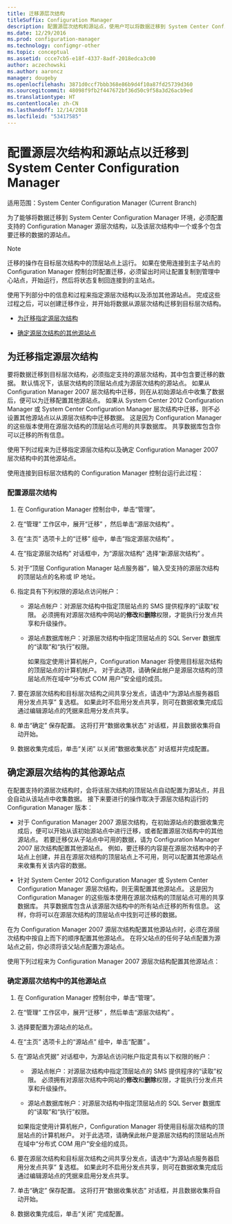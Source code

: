 ```yaml
---
title: 迁移源层次结构
titleSuffix: Configuration Manager
description: 配置源层次结构和源站点，使用户可以将数据迁移到 System Center Configuration Manager 环境。
ms.date: 12/29/2016
ms.prod: configuration-manager
ms.technology: configmgr-other
ms.topic: conceptual
ms.assetid: ccce7cb5-e18f-4337-8adf-2018edca3c00
author: aczechowski
ms.author: aaroncz
manager: dougeby
ms.openlocfilehash: 3871d0ccf7bbb368e86b9d4f10a87fd25739d360
ms.sourcegitcommit: 48098f9fb2f447672bf36d50c9f58a3d26acb9ed
ms.translationtype: HT
ms.contentlocale: zh-CN
ms.lasthandoff: 12/14/2018
ms.locfileid: "53417585"
---
```

# <a name="configure-source-hierarchies-and-source-sites-for-migration-to-system-center-configuration-manager"></a>配置源层次结构和源站点以迁移到 System Center Configuration Manager

适用范围：System Center Configuration Manager (Current Branch)

为了能够将数据迁移到 System Center Configuration Manager 环境，必须配置支持的 Configuration Manager 源层次结构，以及该层次结构中一个或多个包含要迁移的数据的源站点。  

> [!NOTE]  
>  迁移的操作在目标层次结构中的顶层站点上运行。 如果在使用连接到主子站点的 Configuration Manager 控制台时配置迁移，必须留出时间让配置复制到管理中心站点，开始运行，然后将状态复制回连接到的主站点。  

 使用下列部分中的信息和过程来指定源层次结构以及添加其他源站点。 完成这些过程之后，可以创建迁移作业，并开始将数据从源层次结构迁移到目标层次结构。  

-   [为迁移指定源层次结构](#BKBM_ConfigSrcHierarchy)  

-   [确定源层次结构的其他源站点](#BKBM_ConfigSrcSites)  

##  <a name="BKBM_ConfigSrcHierarchy"></a>为迁移指定源层次结构  
 要将数据迁移到目标层次结构，必须指定支持的源层次结构，其中包含要迁移的数据。 默认情况下，该层次结构的顶层站点成为源层次结构的源站点。 如果从 Configuration Manager 2007 层次结构中迁移，则在从初始源站点中收集了数据后，便可以为迁移配置其他源站点。 如果从 System Center 2012 Configuration Manager 或 System Center Configuration Manager 层次结构中迁移，则不必设置其他源站点以从源层次结构中迁移数据。 这是因为 Configuration Manager 的这些版本使用在源层次结构的顶层站点可用的共享数据库。 共享数据库包含你可以迁移的所有信息。  

 使用下列过程来为迁移指定源层次结构以及确定 Configuration Manager 2007 层次结构中的其他源站点。  

 使用连接到目标层次结构的 Configuration Manager 控制台运行此过程：  

### <a name="to-configure-a-source-hierarchy"></a>配置源层次结构   

1. 在 Configuration Manager 控制台中，单击“管理”。  

2. 在“管理”  工作区中，展开“迁移” ，然后单击“源层次结构” 。  

3. 在“主页”  选项卡上的“迁移”  组中，单击“指定源层次结构” 。  

4. 在“指定源层次结构”  对话框中，为“源层次结构” 选择“新源层次结构” 。  

5. 对于“顶层 Configuration Manager 站点服务器”，输入受支持的源层次结构的顶层站点的名称或 IP 地址。  

6. 指定具有下列权限的源站点访问帐户：  

   - 源站点帐户：对源层次结构中指定顶层站点的 SMS 提供程序的“读取”权限。 必须拥有对源层次结构中网站的**修改**和**删除**权限，才能执行分发点共享和升级操作。

   - 源站点数据库帐户：对源层次结构中指定顶层站点的 SQL Server 数据库的“读取”和“执行”权限。  

     如果指定使用计算机帐户，Configuration Manager 将使用目标层次结构的顶层站点的计算机帐户。 对于此选项，请确保此帐户是源层次结构的顶层站点所在域中“分布式 COM 用户”安全组的成员。  

7. 要在源层次结构和目标层次结构之间共享分发点，请选中“为源站点服务器启用分发点共享”  复选框。 如果此时不启用分发点共享，则可在数据收集完成后通过编辑源站点的凭据来启用分发点共享。  

8. 单击“确定”  保存配置。 这将打开“数据收集状态”  对话框，并且数据收集将自动开始。  

9. 数据收集完成后，单击“关闭”  以关闭“数据收集状态”  对话框并完成配置。  

##  <a name="BKBM_ConfigSrcSites"></a>确定源层次结构的其他源站点  
 在配置支持的源层次结构时，会将该层次结构的顶层站点自动配置为源站点，并且会自动从该站点中收集数据。 接下来要进行的操作取决于源层次结构运行的 Configuration Manager 版本：  

-   对于 Configuration Manager 2007 源层次结构，在初始源站点的数据收集完成后，便可以开始从该初始源站点中进行迁移，或者配置源层次结构中的其他源站点。 若要迁移仅从子站点中可用的数据，请为 Configuration Manager 2007 层次结构配置其他源站点。 例如，要迁移的内容是在源层次结构中的子站点上创建，并且在源层次结构的顶层站点上不可用，则可以配置其他源站点来收集有关该内容的数据。  

-   针对 System Center 2012 Configuration Manager 或 System Center Configuration Manager 源层次结构，则无需配置其他源站点。 这是因为 Configuration Manager 的这些版本使用在源层次结构的顶层站点可用的共享数据库。 共享数据库包含从该源层次结构中的所有站点迁移的所有信息。 这样，你将可以在源层次结构的顶层站点中找到可迁移的数据。  

在为 Configuration Manager 2007 源层次结构配置其他源站点时，必须在源层次结构中按自上而下的顺序配置其他源站点。 在将父站点的任何子站点配置为源站点之前，你必须将该父站点配置为源站点。  

使用下列过程来为 Configuration Manager 2007 源层次结构配置其他源站点：  

### <a name="to-identify-additional-source-sites-in-the-source-hierarchy"></a>确定源层次结构中的其他源站点 

1.  在 Configuration Manager 控制台中，单击“管理”。  

2.  在“管理”  工作区中，展开“迁移” ，然后单击“源层次结构” 。  

3.  选择要配置为源站点的站点。  

4.  在“主页”  选项卡上的“源站点”  组中，单击“配置” 。  

5.  在“源站点凭据”  对话框中，为源站点访问帐户指定具有以下权限的帐户：  

    -   源站点帐户：对源层次结构中指定顶层站点的 SMS 提供程序的“读取”权限。 必须拥有对源层次结构中网站的**修改**和**删除**权限，才能执行分发点共享和升级操作。  

    -   源站点数据库帐户：对源层次结构中指定顶层站点的 SQL Server 数据库的“读取”和“执行”权限。  

    如果指定使用计算机帐户，Configuration Manager 将使用目标层次结构的顶层站点的计算机帐户。 对于此选项，请确保此帐户是源层次结构的顶层站点所在域中“分布式 COM 用户”安全组的成员。  

6.  要在源层次结构和目标层次结构之间共享分发点，请选中“为源站点服务器启用分发点共享”  复选框。 如果此时不启用分发点共享，则可在数据收集完成后通过编辑源站点的凭据来启用分发点共享。  

7. 单击“确定”  保存配置。 这将打开“数据收集状态”  对话框，并且数据收集将自动开始。  

8.  数据收集完成后，单击“关闭”  完成配置。  
